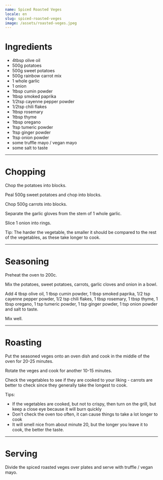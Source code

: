 ```yaml
---
name: Spiced Roasted Veges
locale: en
slug: spiced-roasted-veges
image: /assets/roasted-veges.jpeg
---
```


# Ingredients

- 4tbsp olive oil
- 500g potatoes 
- 500g sweet potatoes 
- 500g rainbow carrot mix 
- 1 whole garlic 
- 1 onion 
- 1tbsp cumin powder
- 1tbsp smoked paprika
- 1/2tsp cayenne pepper powder
- 1/2tsp chili flakes
- 1tbsp rosemary
- 1tbsp thyme
- 1tbsp oregano
- 1tsp tumeric powder
- 1tsp ginger powder
- 1tsp onion powder
- some truffle mayo / vegan mayo
- some salt to taste

---

# Chopping

Chop the potatoes into blocks.

Peal 500g sweet potatoes and chop into blocks.

Chop 500g carrots into blocks.

Separate the garlic gloves from the stem of 1 whole garlic.

Slice 1 onion into rings.

Tip: The harder the vegetable, the smaller it should be compared to the rest of the vegetables, as these take longer to cook.

---

# Seasoning

Preheat the oven to 200c.

Mix the potatoes, sweet potatoes, carrots, garlic cloves and onion in a bowl.

Add 4 tbsp olive oil, 1 tbsp cumin powder, 1 tbsp smoked paprika, 1/2 tsp cayenne pepper powder, 1/2 tsp chili flakes, 1 tbsp rosemary, 1 tbsp thyme, 1 tbsp oregano, 1 tsp tumeric powder, 1 tsp ginger powder, 1 tsp onion powder and salt to taste.

Mix well.

---

# Roasting

Put the seasoned veges onto an oven dish and cook in the middle of the oven for 20-25 minutes.

Rotate the veges and cook for another 10-15 minutes.

Check the vegetables to see if they are cooked to your liking - carrots are better to check since they generally take the longest to cook. 

Tips:

- If the vegetables are cooked, but not to crispy, then turn on the grill, but keep a close eye because it will burn quickly
- Don't check the oven too often, it can cause things to take a lot longer to cook
- It will smell nice from about minute 20, but the longer you leave it to cook, the better the taste.

---

# Serving

Divide the spiced roasted veges over plates and serve with truffle / vegan mayo.
